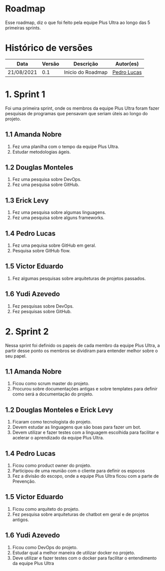 # Roadmap

Esse roadmap, diz o que foi feito pela equipe Plus Ultra ao longo das 5 primeiras sprints.

# Histórico de versões

| Data | Versão | Descrição | Autor(es) |  
  |----|------|---------|-----|  
  |21/08/2021|0.1|Inicio do Roadmap|[Pedro Lucas](https://github.com/PedroLSF)|
 
# 1. Sprint 1

Foi uma primeira sprint, onde os membros da equipe Plus Ultra foram fazer pesquisas de programas que pensavam que seriam úteis ao longo do projeto.

## 1.1 Amanda Nobre

  1) Fez uma planilha com o tempo da equipe Plus Ultra.
  2) Estudar metodologias ágeis.
  
## 1.2 Douglas Monteles

  1) Fez uma pesquisa sobre DevOps.
  2) Fez uma pesquisa sobre GitHub.
 
## 1.3 Erick Levy
  
  1) Fez uma pesquisa sobre algumas linguagens.
  2) Fez uma pesquisa sobre alguns frameworks.

## 1.4 Pedro Lucas
  
  1) Fez uma pequisa sobre GitHub em geral.
  2) Pesquisa sobre GitHub flow.
  
## 1.5 Victor Eduardo

  1) Fez algumas pesquisas sobre arquiteturas de projetos passados.
  
## 1.6 Yudi Azevedo

  1) Fez pesquisas sobre DevOps.
  2) Fez pesquisas sobre GitHub.


# 2. Sprint 2

Nessa sprint foi definido os papeis de cada membro da equipe Plus Ultra, a partir desse ponto os membros se dividiram para entender melhor sobre o seu papel.

## 1.1 Amanda Nobre

  1) Ficou como scrum master do projeto.
  2) Procurou sobre documentações antigas e sobre templates para definir como será a documentação do projeto. 
  
## 1.2 Douglas Monteles e Erick Levy

  1) Ficaram como tecnologista do projeto.
  2) Devem estudar as linguagens que são boas para fazer um bot.
  3) Devem utilizar e fazer testes com a linguagem escolhida para facilitar e acelerar o aprendizado da equipe Plus Ultra.
  
## 1.4 Pedro Lucas
  
  1) Ficou como product owner do projeto.
  2) Participou de uma reunião com o cliente para definir os espocos
  3) Fez a divisão do escopo, onde a equipe Plus Ultra ficou com a parte de Prevenção.
  
## 1.5 Victor Eduardo

  1) Ficou como arquiteto do projeto.
  2) Fez pesquisa sobre arquiteturas de chatbot em geral e de projetos antigos.
  
## 1.6 Yudi Azevedo

  1) Ficou como DevOps do projeto.
  2) Estudar qual a melhor maneira de utilizar docker no projeto.
  3) Deve utilizar e fazer testes com o docker para facilitar o entendimento da equipe Plus Ultra




  






